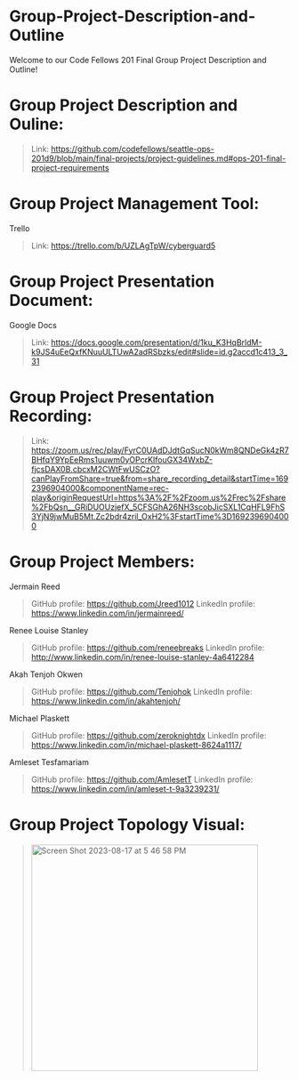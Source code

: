 # Group-Project-Description-and-Outline
Welcome to our Code Fellows 201 Final Group Project Description and Outline!


# Group Project Description and Ouline:
 
  > Link: https://github.com/codefellows/seattle-ops-201d9/blob/main/final-projects/project-guidelines.md#ops-201-final-project-requirements


# Group Project Management Tool:

Trello
>Link: https://trello.com/b/UZLAgTpW/cyberguard5 


# Group Project Presentation Document:

Google Docs
>Link: https://docs.google.com/presentation/d/1ku_K3HqBrldM-k9JS4uEeQxfKNuuULTUwA2adRSbzks/edit#slide=id.g2accd1c413_3_31 


# Group Project Presentation Recording:

>Link: https://zoom.us/rec/play/FyrC0UAdDJdtGqSucN0kWm8QNDeGk4zR7BHfqY9YpEeRms1uuwm0yOPcrKIfouGX34WxbZ-fjcsDAX0B.cbcxM2CWtFwUSCzO?canPlayFromShare=true&from=share_recording_detail&startTime=1692396904000&componentName=rec-play&originRequestUrl=https%3A%2F%2Fzoom.us%2Frec%2Fshare%2FbQsn__GRiDUOUzjefX_5CFSGhA26NH3scobJicSXL1CqHFL9FhS3YjN9jwMuB5Mt.Zc2bdr4zril_OxH2%3FstartTime%3D1692396904000 


# Group Project Members:

Jermain Reed
> GitHub profile: https://github.com/Jreed1012
> LinkedIn profile: https://www.linkedin.com/in/jermainreed/

Renee Louise Stanley
> GitHub profile: https://github.com/reneebreaks
> LinkedIn profile: http://www.linkedin.com/in/renee-louise-stanley-4a6412284

Akah Tenjoh Okwen
> GitHub profile: https://github.com/Tenjohok
> LinkedIn profile: https://www.linkedin.com/in/akahtenjoh/

Michael Plaskett
> GitHub profile: https://github.com/zeroknightdx
> LinkedIn profile: https://www.linkedin.com/in/michael-plaskett-8624a1117/

Amleset Tesfamariam
> GitHub profile: https://github.com/AmlesetT
> LinkedIn profile: https://www.linkedin.com/in/amleset-t-9a3239231/


# Group Project Topology Visual:
> <img width="407" alt="Screen Shot 2023-08-17 at 5 46 58 PM" src="https://github.com/CyberGuard5/Group-Project-Description-and-Outline/assets/139098353/a3c86c5d-9d82-417b-afda-7fd740280860">

